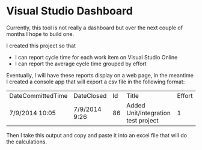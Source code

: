 # Visual Studio Dashboard

Currently, this tool is not really a dashboard but over the next couple of months I hope to build one. 

I created this project so that 

* I can report cycle time for each work item on Visual Studio Online 
* I can report the average cycle time grouped by effort

Eventually, I will have these reports display on a web page, in the meantime I created a console app that will export a csv file in the following format: 

<table> 
<tr><td>DateCommittedTime</td><td>DateClosed</td><td>Id</td><td>Title</td><td>Effort</td></tr>
<tr><td>7/9/2014 10:05</td><td>7/9/2014 9:26</td><td>86</td><td>Added Unit/Integration test project</td><td>1</td></tr>
</table>

Then I take this output and copy and paste it into an excel file that will do the calculations. 


